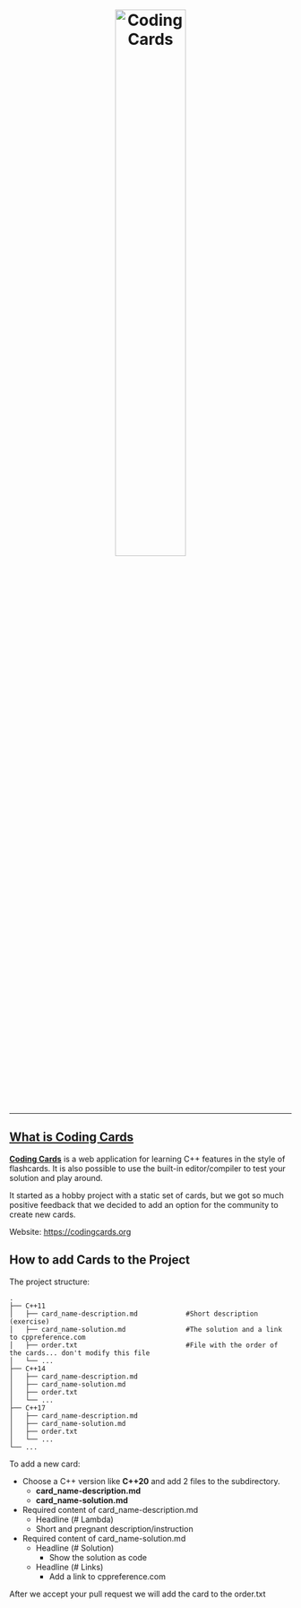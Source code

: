 <h1 align="center">
    <a href="https://codingcards.org"/>
    <img align="center" alt="Coding Cards" width="50%" src="https://codingcards.org/static/img/logo/Coding_Cards_Logo_and_Text.svg" />
</h1>

--------

## What is Coding Cards 

**[Coding Cards](https://codingcards.org)** is a web application for learning C++ features in the style of flashcards.
It is also possible to use the built-in editor/compiler to test your solution and play around.

It started as a hobby project with a static set of cards, but we got so much positive feedback that we decided to add an option for the community to create new cards.  


Website: https://codingcards.org


## How to add Cards to the Project
The project structure:

    .
    ├── C++11
    │   ├── card_name-description.md            #Short description (exercise)
    │   ├── card_name-solution.md               #The solution and a link to cppreference.com
    │   ├── order.txt                           #File with the order of the cards... don't modify this file
    │   └── ...
    ├── C++14                   
    │   ├── card_name-description.md          
    │   ├── card_name-solution.md         
    │   ├── order.txt         
    │   └── ...
    ├── C++17                   
    │   ├── card_name-description.md          
    │   ├── card_name-solution.md         
    │   ├── order.txt         
    │   └── ...             
    └── ...

To add a new card:
 
  * Choose a C++ version like **C++20** and add 2 files to the subdirectory.
    * **card_name-description.md** 
    * **card_name-solution.md**
  * Required content of card_name-description.md
    * Headline (# Lambda)
    * Short and pregnant description/instruction
  * Required content of card_name-solution.md
    * Headline (# Solution)
        * Show the solution as code 
    * Headline (# Links)
        * Add a link to cppreference.com
 
After we accept your pull request we will add the card to the order.txt
